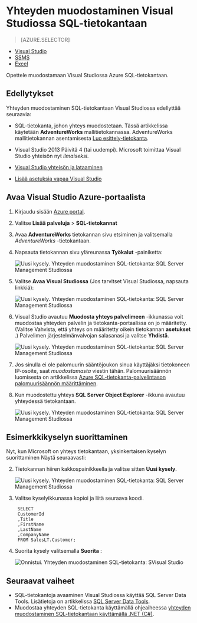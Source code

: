 <properties
    pageTitle="Yhteyden muodostaminen SQL-tietokantaan C#-querylla | Microsoft Azure"
    description="Kirjoita ohjelman C# kyselyyn ja yhteyden muodostaminen SQL-tietokantaan. Voit lukea lisää IP-osoitteet, yhteysmerkkijonon, suojattu kirjautuminen ja vapaa Visual Studio."
    services="sql-database"
    keywords="c# tietokantakyselyn, c# kyselyn yhteyden tietokantaan, SQL-C#"
    documentationCenter=""
    authors="stevestein"
    manager="jhubbard"
    editor=""/>

<tags
    ms.service="sql-database"
    ms.workload="data-management"
    ms.tgt_pltfrm="na"
    ms.devlang="dotnet"
    ms.topic="get-started-article"
    ms.date="08/17/2016"
    ms.author="stevestein"/>



# <a name="connect-to-a-sql-database-with-visual-studio"></a>Yhteyden muodostaminen Visual Studiossa SQL-tietokantaan

> [AZURE.SELECTOR]
- [Visual Studio](sql-database-connect-query.md)
- [SSMS](sql-database-connect-query-ssms.md)
- [Excel](sql-database-connect-excel.md)

Opettele muodostamaan Visual Studiossa Azure SQL-tietokantaan. 

## <a name="prerequisites"></a>Edellytykset


Yhteyden muodostaminen SQL-tietokantaan Visual Studiossa edellyttää seuraavia: 


- SQL-tietokanta, johon yhteys muodostetaan. Tässä artikkelissa käytetään **AdventureWorks** mallitietokannassa. AdventureWorks mallitietokannan asentamisesta [Luo esittely-tietokanta](sql-database-get-started.md).


- Visual Studio 2013 Päivitä 4 (tai uudempi). Microsoft toimittaa Visual Studio yhteisön nyt *ilmaiseksi*.
 - [Visual Studio yhteisön ja lataaminen](http://www.visualstudio.com/products/visual-studio-community-vs)
 - [Lisää asetuksia vapaa Visual Studio](http://www.visualstudio.com/products/free-developer-offers-vs.aspx)




## <a name="open-visual-studio-from-the-azure-portal"></a>Avaa Visual Studio Azure-portaalista


1. Kirjaudu sisään [Azure portal](https://portal.azure.com/).

2. Valitse **Lisää palveluja** > **SQL-tietokannat**
3. Avaa **AdventureWorks** tietokannan sivu etsiminen ja valitsemalla *AdventureWorks* -tietokantaan.

6. Napsauta tietokannan sivu yläreunassa **Työkalut** -painiketta:

    ![Uusi kysely. Yhteyden muodostaminen SQL-tietokanta: SQL Server Management Studiossa](./media/sql-database-connect-query/tools.png)

7. Valitse **Avaa Visual Studiossa** (Jos tarvitset Visual Studiossa, napsauta linkkiä):

    ![Uusi kysely. Yhteyden muodostaminen SQL-tietokanta: SQL Server Management Studiossa](./media/sql-database-connect-query/open-in-vs.png)


8. Visual Studio avautuu **Muodosta yhteys palvelimeen** -ikkunassa voit muodostaa yhteyden palvelin ja tietokanta-portaalissa on jo määritetty.  (Valitse Vahvista, että yhteys on määritetty oikein tietokannan **asetukset** .) Palvelimen järjestelmänvalvojan salasanasi ja valitse **Yhdistä**.


    ![Uusi kysely. Yhteyden muodostaminen SQL-tietokanta: SQL Server Management Studiossa](./media/sql-database-connect-query/connect.png)


8. Jos sinulla ei ole palomuurin sääntöjoukon sinua käyttäjäksi tietokoneen IP-osoite, saat *muodostamasta* viestin tähän. Palomuurisäännön luomisesta on artikkelissa [Azure SQL-tietokanta-palvelintason palomuurisäännön määrittäminen](sql-database-configure-firewall-settings.md).


9. Kun muodostettu yhteys **SQL Server Object Explorer** -ikkuna avautuu yhteydessä tietokantaan.

    ![Uusi kysely. Yhteyden muodostaminen SQL-tietokanta: SQL Server Management Studiossa](./media/sql-database-connect-query/sql-server-object-explorer.png)


## <a name="run-a-sample-query"></a>Esimerkkikyselyn suorittaminen

Nyt, kun Microsoft on yhteys tietokantaan, yksinkertaisen kyselyn suorittaminen Näytä seuraavasti:

2. Tietokannan hiiren kakkospainikkeella ja valitse sitten **Uusi kysely**.

    ![Uusi kysely. Yhteyden muodostaminen SQL-tietokanta: SQL Server Management Studiossa](./media/sql-database-connect-query/new-query.png)

3. Valitse kyselyikkunassa kopioi ja liitä seuraava koodi.

        SELECT
        CustomerId
        ,Title
        ,FirstName
        ,LastName
        ,CompanyName
        FROM SalesLT.Customer;

4. Suorita kysely valitsemalla **Suorita** :

    ![Onnistui. Yhteyden muodostaminen SQL-tietokanta: SVisual Studio](./media/sql-database-connect-query/run-query.png)

## <a name="next-steps"></a>Seuraavat vaiheet

- SQL-tietokantoja avaaminen Visual Studiossa käyttää SQL Server Data Tools. Lisätietoja on artikkelissa [SQL Server Data Tools](https://msdn.microsoft.com/library/hh272686.aspx).
- Muodostaa yhteyden SQL-tietokanta käyttämällä ohjeaiheessa [yhteyden muodostaminen SQL-tietokantaan käyttämällä .NET (C#)](sql-database-develop-dotnet-simple.md).



